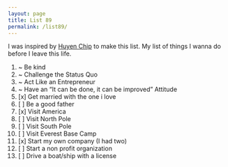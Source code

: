 ```yaml
---
layout: page
title: List 89
permalink: /list89/
---
```


I was inspired by <a href="https://huyenchip.com">Huyen Chip</a> to make this list.
My list of things I wanna do before I leave this life.

1. ~ Be kind
1. ~ Challenge the Status Quo
1. ~ Act Like an Entrepreneur
1. ~ Have an “It can be done, it can be improved” Attitude
1. [x] Get married with the one i love
1. [ ] Be a good father
1. [x] Visit America
1. [ ] Visit North Pole
1. [ ] Visit South Pole
1. [ ] Visit Everest Base Camp
1. [x] Start my own company (I had two)
1. [ ] Start a non profit organization
1. [ ] Drive a boat/ship with a license